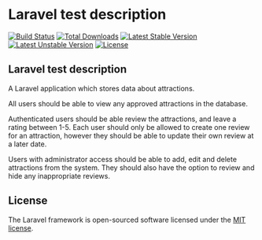 # Laravel test description

[![Build Status](https://travis-ci.org/laravel/framework.svg)](https://travis-ci.org/laravel/framework)
[![Total Downloads](https://poser.pugx.org/laravel/framework/d/total.svg)](https://packagist.org/packages/laravel/framework)
[![Latest Stable Version](https://poser.pugx.org/laravel/framework/v/stable.svg)](https://packagist.org/packages/laravel/framework)
[![Latest Unstable Version](https://poser.pugx.org/laravel/framework/v/unstable.svg)](https://packagist.org/packages/laravel/framework)
[![License](https://poser.pugx.org/laravel/framework/license.svg)](https://packagist.org/packages/laravel/framework)

## Laravel test description

A Laravel application which stores data about attractions.

All users should be able to view any approved attractions in the database.

Authenticated users should be able review the attractions, and leave a rating between 1-5.  Each user should only be allowed to create one review for an attraction, however they should be able to update their own review at a later date.

Users with administrator access should be able to add, edit and delete attractions from the system. They should also have the option to review and hide any inappropriate reviews.

## License

The Laravel framework is open-sourced software licensed under the [MIT license](http://opensource.org/licenses/MIT).
